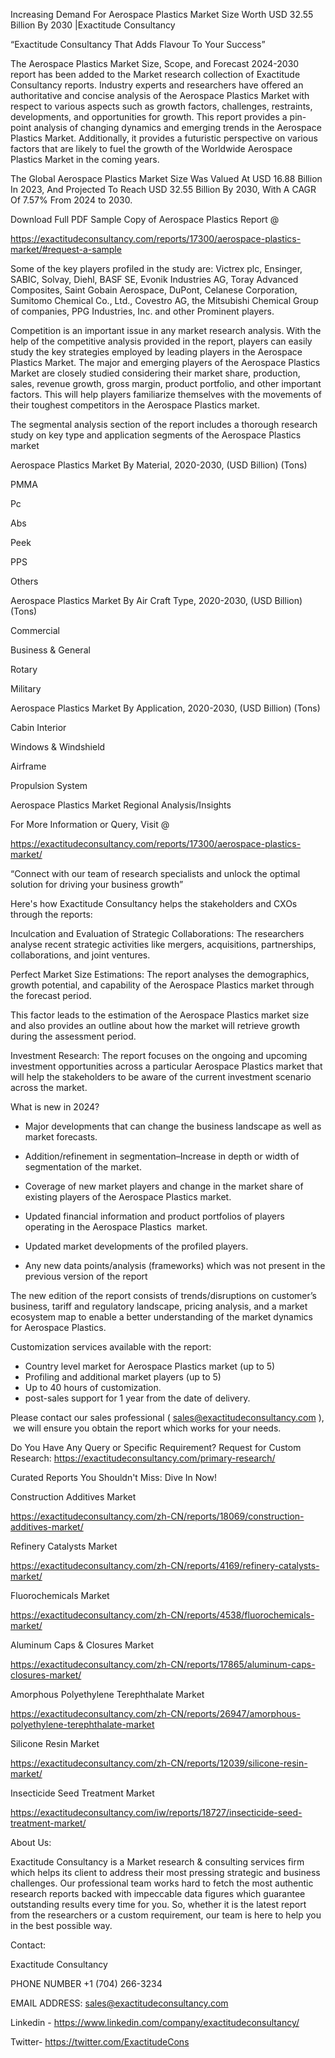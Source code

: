Increasing Demand For Aerospace Plastics Market Size Worth USD 32.55 Billion By 2030 |Exactitude Consultancy

“Exactitude Consultancy That Adds Flavour To Your Success”

The Aerospace Plastics Market Size, Scope, and Forecast 2024-2030 report has been added to the Market research collection of Exactitude Consultancy reports. Industry experts and researchers have offered an authoritative and concise analysis of the Aerospace Plastics Market with respect to various aspects such as growth factors, challenges, restraints, developments, and opportunities for growth. This report provides a pin-point analysis of changing dynamics and emerging trends in the Aerospace Plastics Market. Additionally, it provides a futuristic perspective on various factors that are likely to fuel the growth of the Worldwide Aerospace Plastics Market in the coming years.

The Global Aerospace Plastics Market Size Was Valued At USD 16.88 Billion In 2023, And Projected To Reach USD 32.55 Billion By 2030, With A CAGR Of 7.57% From 2024 to 2030.

Download Full PDF Sample Copy of Aerospace Plastics Report @

https://exactitudeconsultancy.com/reports/17300/aerospace-plastics-market/#request-a-sample

Some of the key players profiled in the study are: Victrex plc, Ensinger, SABIC, Solvay, Diehl, BASF SE, Evonik Industries AG, Toray Advanced Composites, Saint Gobain Aerospace, DuPont, Celanese Corporation, Sumitomo Chemical Co., Ltd., Covestro AG, the Mitsubishi Chemical Group of companies, PPG Industries, Inc. and other Prominent players.

Competition is an important issue in any market research analysis. With the help of the competitive analysis provided in the report, players can easily study the key strategies employed by leading players in the Aerospace Plastics Market. The major and emerging players of the Aerospace Plastics Market are closely studied considering their market share, production, sales, revenue growth, gross margin, product portfolio, and other important factors. This will help players familiarize themselves with the movements of their toughest competitors in the Aerospace Plastics market.

The segmental analysis section of the report includes a thorough research study on key type and application segments of the Aerospace Plastics market

Aerospace Plastics Market By Material, 2020-2030, (USD Billion) (Tons)

PMMA

Pc

Abs

Peek

PPS

Others

Aerospace Plastics Market By Air Craft Type, 2020-2030, (USD Billion) (Tons)

Commercial

Business & General

Rotary

Military

Aerospace Plastics Market By Application, 2020-2030, (USD Billion) (Tons)

Cabin Interior

Windows & Windshield

Airframe

Propulsion System

Aerospace Plastics Market Regional Analysis/Insights

For More Information or Query, Visit @

https://exactitudeconsultancy.com/reports/17300/aerospace-plastics-market/

“Connect with our team of research specialists and unlock the optimal solution for driving your business growth”

Here's how Exactitude Consultancy helps the stakeholders and CXOs through the reports:

Inculcation and Evaluation of Strategic Collaborations: The researchers analyse recent strategic activities like mergers, acquisitions, partnerships, collaborations, and joint ventures.

Perfect Market Size Estimations: The report analyses the demographics, growth potential, and capability of the Aerospace Plastics market through the forecast period.

This factor leads to the estimation of the Aerospace Plastics market size and also provides an outline about how the market will retrieve growth during the assessment period.

Investment Research: The report focuses on the ongoing and upcoming investment opportunities across a particular Aerospace Plastics market that will help the stakeholders to be aware of the current investment scenario across the market.

What is new in 2024?

- Major developments that can change the business landscape as well as market forecasts.

- Addition/refinement in segmentation–Increase in depth or width of segmentation of the market.

- Coverage of new market players and change in the market share of existing players of the Aerospace Plastics market.

- Updated financial information and product portfolios of players operating in the Aerospace Plastics  market.

- Updated market developments of the profiled players.

- Any new data points/analysis (frameworks) which was not present in the previous version of the report

The new edition of the report consists of trends/disruptions on customer’s business, tariff and regulatory landscape, pricing analysis, and a market ecosystem map to enable a better understanding of the market dynamics for Aerospace Plastics.

Customization services available with the report:

- Country level market for Aerospace Plastics market (up to 5)
- Profiling and additional market players (up to 5)
- Up to 40 hours of customization.
- post-sales support for 1 year from the date of delivery.

Please contact our sales professional ( sales@exactitudeconsultancy.com ),  we will ensure you obtain the report which works for your needs.

Do You Have Any Query or Specific Requirement? Request for Custom Research: https://exactitudeconsultancy.com/primary-research/

Curated Reports You Shouldn't Miss: Dive In Now!

Construction Additives Market

https://exactitudeconsultancy.com/zh-CN/reports/18069/construction-additives-market/

Refinery Catalysts Market

https://exactitudeconsultancy.com/zh-CN/reports/4169/refinery-catalysts-market/

Fluorochemicals Market

https://exactitudeconsultancy.com/zh-CN/reports/4538/fluorochemicals-market/

Aluminum Caps & Closures Market

https://exactitudeconsultancy.com/zh-CN/reports/17865/aluminum-caps-closures-market/

Amorphous Polyethylene Terephthalate Market

https://exactitudeconsultancy.com/zh-CN/reports/26947/amorphous-polyethylene-terephthalate-market

Silicone Resin Market

https://exactitudeconsultancy.com/zh-CN/reports/12039/silicone-resin-market/

Insecticide Seed Treatment Market

https://exactitudeconsultancy.com/iw/reports/18727/insecticide-seed-treatment-market/

About Us:

Exactitude Consultancy is a Market research & consulting services firm which helps its client to address their most pressing strategic and business challenges. Our professional team works hard to fetch the most authentic research reports backed with impeccable data figures which guarantee outstanding results every time for you. So, whether it is the latest report from the researchers or a custom requirement, our team is here to help you in the best possible way.

Contact:

Exactitude Consultancy

PHONE NUMBER +1 (704) 266-3234

EMAIL ADDRESS: sales@exactitudeconsultancy.com

Linkedin - https://www.linkedin.com/company/exactitudeconsultancy/

Twitter- https://twitter.com/ExactitudeCons
